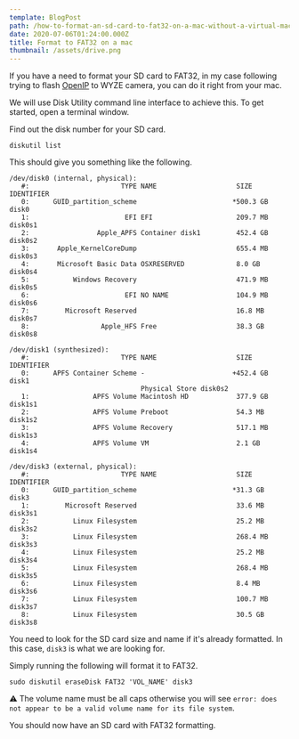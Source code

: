 ```yaml
---
template: BlogPost
path: /how-to-format-an-sd-card-to-fat32-on-a-mac-without-a-virtual-machine
date: 2020-07-06T01:24:00.000Z
title: Format to FAT32 on a mac
thumbnail: /assets/drive.png
---
```

If you have a need to format your SD card to FAT32, in my case following trying to flash [OpenIP](https://github.com/openipcamera/openipc-firmware) to WYZE camera, you can do it right from your mac.

We will use Disk Utility command line interface to achieve this. To get started, open a terminal window.

Find out the disk number for your SD card.

```
diskutil list
```

This should give you something like the following.

```
/dev/disk0 (internal, physical):
   #:                       TYPE NAME                    SIZE       IDENTIFIER
   0:      GUID_partition_scheme                        *500.3 GB   disk0
   1:                        EFI EFI                     209.7 MB   disk0s1
   2:                 Apple_APFS Container disk1         452.4 GB   disk0s2
   3:       Apple_KernelCoreDump                         655.4 MB   disk0s3
   4:       Microsoft Basic Data OSXRESERVED             8.0 GB     disk0s4
   5:           Windows Recovery                         471.9 MB   disk0s5
   6:                        EFI NO NAME                 104.9 MB   disk0s6
   7:         Microsoft Reserved                         16.8 MB    disk0s7
   8:                  Apple_HFS Free                    38.3 GB    disk0s8

/dev/disk1 (synthesized):
   #:                       TYPE NAME                    SIZE       IDENTIFIER
   0:      APFS Container Scheme -                      +452.4 GB   disk1
                                 Physical Store disk0s2
   1:                APFS Volume Macintosh HD            377.9 GB   disk1s1
   2:                APFS Volume Preboot                 54.3 MB    disk1s2
   3:                APFS Volume Recovery                517.1 MB   disk1s3
   4:                APFS Volume VM                      2.1 GB     disk1s4

/dev/disk3 (external, physical):
   #:                       TYPE NAME                    SIZE       IDENTIFIER
   0:      GUID_partition_scheme                        *31.3 GB    disk3
   1:         Microsoft Reserved                         33.6 MB    disk3s1
   2:           Linux Filesystem                         25.2 MB    disk3s2
   3:           Linux Filesystem                         268.4 MB   disk3s3
   4:           Linux Filesystem                         25.2 MB    disk3s4
   5:           Linux Filesystem                         268.4 MB   disk3s5
   6:           Linux Filesystem                         8.4 MB     disk3s6
   7:           Linux Filesystem                         100.7 MB   disk3s7
   8:           Linux Filesystem                         30.5 GB    disk3s8
```

You need to look for the SD card size and name if it's already formatted. In this case, `disk3` is what we are looking for.

Simply running the following will format it to FAT32.

`sudo diskutil eraseDisk FAT32 'VOL_NAME' disk3`

⚠️ The volume name must be all caps otherwise you will see `error: does not appear to be a valid volume name for its file system`.

You should now have an SD card with FAT32 formatting.
